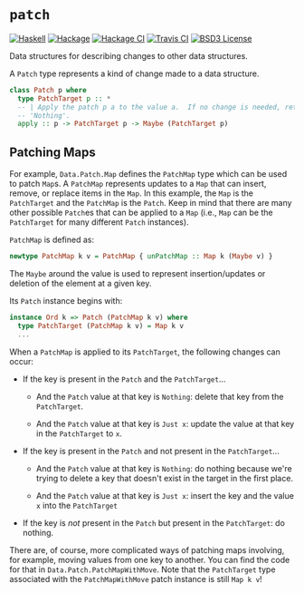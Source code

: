 # `patch`

[![Haskell](https://img.shields.io/badge/language-Haskell-orange.svg)](https://haskell.org) [![Hackage](https://img.shields.io/hackage/v/patch.svg)](https://hackage.haskell.org/package/patch) [![Hackage CI](https://matrix.hackage.haskell.org/api/v2/packages/patch/badge)](https://matrix.hackage.haskell.org/#/package/patch) [![Travis CI](https://api.travis-ci.org/reflex-frp/patch.svg?branch=develop)](https://travis-ci.org/reflex-frp/patch) [![BSD3 License](https://img.shields.io/badge/license-BSD3-blue.svg)](https://github.com/reflex-frp/patch/LICENSE)

Data structures for describing changes to other data structures.

A `Patch` type represents a kind of change made to a data structure.

```haskell
class Patch p where
  type PatchTarget p :: *
  -- | Apply the patch p a to the value a.  If no change is needed, return
  -- 'Nothing'.
  apply :: p -> PatchTarget p -> Maybe (PatchTarget p)
```

## Patching Maps
For example, `Data.Patch.Map` defines the `PatchMap` type which can be used to patch `Map`s. A `PatchMap` represents updates to a `Map` that can insert, remove, or replace items in the `Map`. In this example, the `Map` is the `PatchTarget` and the `PatchMap` is the `Patch`. Keep in mind that there are many other possible `Patch`es that can be applied to a `Map` (i.e., `Map` can be the `PatchTarget` for many different `Patch` instances).

`PatchMap` is defined as:

```haskell
newtype PatchMap k v = PatchMap { unPatchMap :: Map k (Maybe v) }
```

The `Maybe` around the value is used to represent insertion/updates or deletion of the element at a given key.

Its `Patch` instance begins with:

```haskell
instance Ord k => Patch (PatchMap k v) where
  type PatchTarget (PatchMap k v) = Map k v
  ...
```

When a `PatchMap` is applied to its `PatchTarget`, the following changes can occur:

- If the key is present in the `Patch` and the `PatchTarget`...

  - And the `Patch` value at that key is `Nothing`: delete that key from the `PatchTarget`.

  - And the `Patch` value at that key is `Just x`: update the value at that key in the `PatchTarget` to `x`.

- If the key is present in the `Patch` and not present in the `PatchTarget`...

  - And the `Patch` value at that key is `Nothing`: do nothing because we're trying to delete a key that doesn't exist in the target in the first place.

  - And the `Patch` value at that key is `Just x`: insert the key and the value `x` into the `PatchTarget`

- If the key is *not* present in the `Patch` but present in the `PatchTarget`: do nothing.

There are, of course, more complicated ways of patching maps involving, for example, moving values from one key to another. You can find the code for that in `Data.Patch.PatchMapWithMove`. Note that the `PatchTarget` type associated with the `PatchMapWithMove` patch instance is still `Map k v`!
